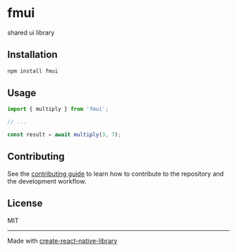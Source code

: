 # fmui

shared ui library

## Installation

```sh
npm install fmui
```

## Usage

```js
import { multiply } from 'fmui';

// ...

const result = await multiply(3, 7);
```

## Contributing

See the [contributing guide](CONTRIBUTING.md) to learn how to contribute to the repository and the development workflow.

## License

MIT

---

Made with [create-react-native-library](https://github.com/callstack/react-native-builder-bob)
